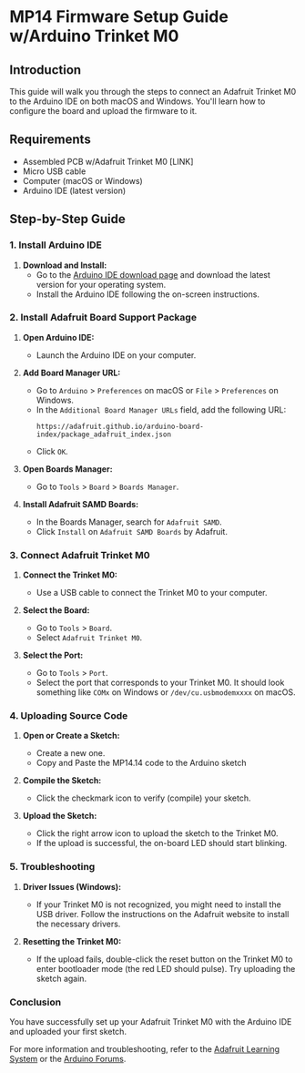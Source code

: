 # MP14 Firmware Setup Guide w/Arduino Trinket M0

## Introduction
This guide will walk you through the steps to connect an Adafruit Trinket M0 to the Arduino IDE on both macOS and Windows. You'll learn how to configure the board and upload the firmware to it.

## Requirements
- Assembled PCB w/Adafruit Trinket M0 [LINK]
- Micro USB cable
- Computer (macOS or Windows)
- Arduino IDE (latest version)

## Step-by-Step Guide

### 1. Install Arduino IDE
1. **Download and Install:**
   - Go to the [Arduino IDE download page](https://www.arduino.cc/en/software) and download the latest version for your operating system.
   - Install the Arduino IDE following the on-screen instructions.

### 2. Install Adafruit Board Support Package
1. **Open Arduino IDE:**
   - Launch the Arduino IDE on your computer.
   
2. **Add Board Manager URL:**
   - Go to `Arduino` > `Preferences` on macOS or `File` > `Preferences` on Windows.
   - In the `Additional Board Manager URLs` field, add the following URL: 
     ```
     https://adafruit.github.io/arduino-board-index/package_adafruit_index.json
     ```
   - Click `OK`.

3. **Open Boards Manager:**
   - Go to `Tools` > `Board` > `Boards Manager`.

4. **Install Adafruit SAMD Boards:**
   - In the Boards Manager, search for `Adafruit SAMD`.
   - Click `Install` on `Adafruit SAMD Boards` by Adafruit.

### 3. Connect Adafruit Trinket M0
1. **Connect the Trinket M0:**
   - Use a USB cable to connect the Trinket M0 to your computer.

2. **Select the Board:**
   - Go to `Tools` > `Board`.
   - Select `Adafruit Trinket M0`.

3. **Select the Port:**
   - Go to `Tools` > `Port`.
   - Select the port that corresponds to your Trinket M0. It should look something like `COMx` on Windows or `/dev/cu.usbmodemxxxx` on macOS.

### 4. Uploading Source Code
1. **Open or Create a Sketch:**
   - Create a new one.
   - Copy and Paste the MP14.14 code to the Arduino sketch

2. **Compile the Sketch:**
   - Click the checkmark icon to verify (compile) your sketch.

3. **Upload the Sketch:**
   - Click the right arrow icon to upload the sketch to the Trinket M0.
   - If the upload is successful, the on-board LED should start blinking.

### 5. Troubleshooting
1. **Driver Issues (Windows):**
   - If your Trinket M0 is not recognized, you might need to install the USB driver. Follow the instructions on the Adafruit website to install the necessary drivers.

2. **Resetting the Trinket M0:**
   - If the upload fails, double-click the reset button on the Trinket M0 to enter bootloader mode (the red LED should pulse). Try uploading the sketch again.

### Conclusion
You have successfully set up your Adafruit Trinket M0 with the Arduino IDE and uploaded your first sketch. 

For more information and troubleshooting, refer to the [Adafruit Learning System](https://learn.adafruit.com/adafruit-trinket-m0-circuitpython-arduino) or the [Arduino Forums](https://forum.arduino.cc/).

